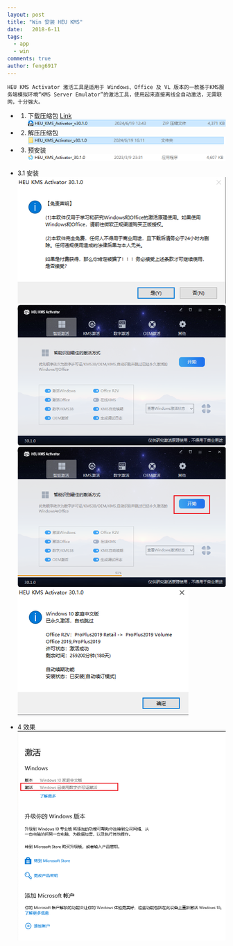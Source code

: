 ```yaml
---
layout: post
title: "Win 安装 HEU KMS"
date:   2018-6-11
tags: 
  - app
  - win
comments: true
author: feng6917
---
```


`HEU KMS Activator 激活工具是适用于 Windows、Office 及 VL 版本的一款基于KMS服务端模拟环境“KMS Server Emulator”的激活工具，使用起来直接离线全自动激活，无需联网，十分强大。`

<!-- more -->

- 1. 下载压缩包
      [Link](https://pan.baidu.com/s/18PRztIyBAxXvmNZ5sEJINQ?pwd=2ho5)
      ![img](../images/2018-6-11/1.png)
- 2. 解压压缩包
      ![img](../images/2018-6-11/2.png)
- 3. 预安装
     ![img](../images/2018-6-11/3.png)
- 3.1 安装
     ![img](../images/2018-6-11/4.png)
     ![img](../images/2018-6-11/5.png)
     ![img](../images/2018-6-11/6.png)
     ![img](../images/2018-6-11/7.png)

- 4 效果
    ![img](../images/2018-6-11/8.png)
